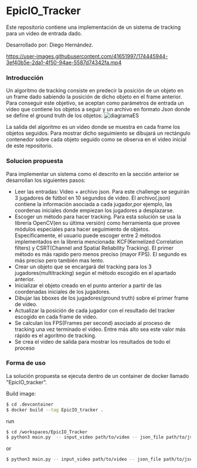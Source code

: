 # EpicIO_Tracker

Este repositorio contiene una implementación de un sistema de tracking para un video de entrada dado. 

Desarrollado por: Diego Hernández.

https://user-images.githubusercontent.com/41651997/174445944-3ef40b5e-2da1-4f50-94ae-5587d74342fa.mp4

### Introducción

Un algoritmo de tracking consiste en predecir la posición de un objeto en un frame dado sabiendo la posición de dicho objeto en el frame anterior.
Para conseguir este objetivo, se aceptan como parámetros de entrada un video que contiene los objetos a seguir y un archivo en formato Json donde se define el ground truth de los objetos:
![diagramaES](https://user-images.githubusercontent.com/41651997/174447669-3a588691-ff85-4b01-9edb-325d30e5310a.PNG)

La salida del algoritmo es un video donde se muestra en cada frame los objetos seguidos. Para mostrar dicho seguimiento se dibujará un rectángulo contenedor sobre cada objeto seguido como se observa en el video inicial de este repositorio. 

### Solucion propuesta

Para implementar un sistema como el descrito en la sección anterior se desarrollan los siguientes pasos:

- Leer las entradas: Video + archivo json. Para este challenge se seguirán 3 jugadores de fútbol en 10 segundos de video. El archivo(.json) contiene la información asociada a cada jugador,por ejemplo, las coordenas iniciales donde empiezan los jugadores a desplazarse.
- Escoger un método para hacer tracking. Para esta solución se usa la librería OpenCV(en su última versión) como herramienta que provee módulos especiales para hacer seguimiento de objetos. Específicamente, el usuario puede escoger entre 2 métodos implementados en la libreria mencionada: KCF(Kernelized Correlation filters) y CSRT(Channel and Spatial Reliability Tracking). El primer método es más rapido pero menos preciso (mayor FPS). El segundo es más preciso pero también mas lento.
- Crear un objeto que se encargará del tracking para los 3 jugadores(multitracking) según el método escogido en el apartado anterior. 
- Inicializar el objeto creado en el punto anterior a partir de las coordenadas iniciales de los jugadores.
-  Dibujar las bboxes de los jugadores(ground truth) sobre el primer frame de video.
-  Actualizar la posición de cada jugador con el resultado del tracker escogido en cada frame de video.
-  Se calculan los FPS(Frames per second) asociado al proceso de tracking una vez terminado el video. Entre más alto sea este valor más rápido es el agoritmo de tracking.
-   Se crea el video de salida para mostrar los resultados de todo el proceso

### Forma de uso

La solución propuesta se ejecuta dentro de un container de docker llamado "EpicIO_tracker". 

Build image:
```sh
$ cd .devcontainer
$ docker build --tag EpicIO_tracker .
```
run
```sh
$ cd /workspaces/EpicIO_Tracker
$ python3 main.py  -- input_video path/to/video -- json_file path/to/json_file --tracker KCF 
```
or
```sh
$ python3 main.py -- input_video path/to/video -- json_file path/to/json_file  --tracker CSRT
```



